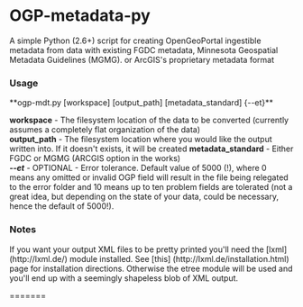 <h1>OGP-metadata-py</h1>
A simple Python (2.6+) script for creating OpenGeoPortal ingestible metadata from data with existing FGDC metadata, Minnesota Geospatial Metadata Guidelines (MGMG). or ArcGIS's proprietary metadata format

<h3>Usage</h3>
**ogp-mdt.py [workspace] [output_path] [metadata_standard] {--et}**

**workspace** - The filesystem location of the data to be converted (currently assumes a completely flat organization of the data)  
**output_path** - The filesystem location where you would like the output written into. If it doesn't exists, it will be created
**metadata_standard** - Either FGDC or MGMG (ARCGIS option in the works)  
***--et*** - OPTIONAL - Error tolerance. Default value of 5000 (!), where 0 means any omitted or invalid OGP field will result in the file being relegated to the error folder and 10 means up to ten problem fields are tolerated (not a great idea, but depending on the state of your data, could be necessary, hence the default of 5000!). 


<h3>Notes</h3> 
If you want your output XML files to be pretty printed you'll need the [lxml](http://lxml.de/) module installed. See [this] (http://lxml.de/installation.html) page for installation directions. Otherwise the etree module will be used and you'll end up with a seemingly shapeless blob of XML output.

=======


